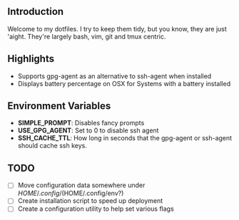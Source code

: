 ## Introduction

Welcome to my dotfiles. I try to keep them tidy, but you know, they are just
'aight. They're largely bash, vim, git and tmux centric.

## Highlights

* Supports gpg-agent as an alternative to ssh-agent when installed
* Displays battery percentage on OSX for Systems with a battery installed

## Environment Variables

* **SIMPLE_PROMPT**: Disables fancy prompts
* **USE_GPG_AGENT**: Set to 0 to disable ssh agent
* **SSH_CACHE_TTL**: How long in seconds that the gpg-agent or ssh-agent should
                    cache ssh keys.

## TODO

- [ ] Move configuration data somewhere under $HOME/.config/ ($HOME/.config/env?)
- [ ] Create installation script to speed up deployment
- [ ] Create a configuration utility to help set various flags
